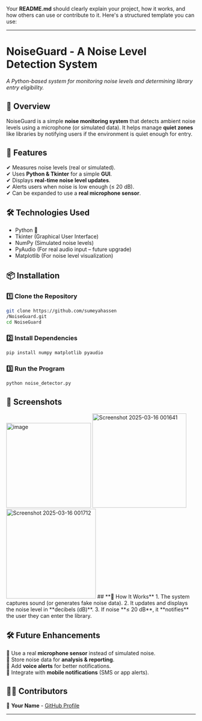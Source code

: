Your **README.md** should clearly explain your project, how it works, and how others can use or contribute to it. Here's a structured template you can use:  

---

# **NoiseGuard - A Noise Level Detection System**  
*A Python-based system for monitoring noise levels and determining library entry eligibility.*  

## **📌 Overview**  
NoiseGuard is a simple **noise monitoring system** that detects ambient noise levels using a microphone (or simulated data). It helps manage **quiet zones** like libraries by notifying users if the environment is quiet enough for entry.  

## **🎯 Features**  
✔ Measures noise levels (real or simulated).  
✔ Uses **Python & Tkinter** for a simple **GUI**.  
✔ Displays **real-time noise level updates**.  
✔ Alerts users when noise is low enough (≤ 20 dB).  
✔ Can be expanded to use a **real microphone sensor**.  

## **🛠️ Technologies Used**  
- Python 🐍  
- Tkinter (Graphical User Interface)  
- NumPy (Simulated noise levels)  
- PyAudio (For real audio input – future upgrade)  
- Matplotlib (For noise level visualization)  

## **📦 Installation**  
### **1️⃣ Clone the Repository**  
```bash
git clone https://github.com/sumeyahassen
/NoiseGuard.git
cd NoiseGuard
```
### **2️⃣ Install Dependencies**  
```bash
pip install numpy matplotlib pyaudio
```
### **3️⃣ Run the Program**  
```bash
python noise_detector.py
```

## **📸 Screenshots**  
<img width="225" alt="image" src="https://github.com/user-attachments/assets/42d93e62-eeb5-44c6-9c09-c779f37ea94a" />
<img width="250" alt="Screenshot 2025-03-16 001641" src="https://github.com/user-attachments/assets/ed07a435-4d50-44e0-b262-9ee529585dc2" />
<img width="238" alt="Screenshot 2025-03-16 001712" src="https://github.com/user-attachments/assets/fec8c900-5e30-410b-a723-99716cd0bebc" />
## **🚀 How It Works**  
1. The system captures sound (or generates fake noise data).  
2. It updates and displays the noise level in **decibels (dB)**.  
3. If noise **≤ 20 dB**, it **notifies** the user they can enter the library.  

## **🛠️ Future Enhancements**  
🔹 Use a real **microphone sensor** instead of simulated noise.  
🔹 Store noise data for **analysis & reporting**.  
🔹 Add **voice alerts** for better notifications.  
🔹 Integrate with **mobile notifications** (SMS or app alerts).  

## **👩‍💻 Contributors**  
👤 **Your Name** - [GitHub Profile](https://github.com/sumeyahassen)  

---

